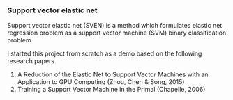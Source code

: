 ### Support vector elastic net
Support vector elastic net (SVEN) is a method which formulates elastic net regression problem as a support vector machine (SVM) binary classification problem.

I started this project from scratch as a demo based on the following research papers.
1. A Reduction of the Elastic Net to Support Vector Machines with an Application to GPU Computing (Zhou, Chen & Song, 2015)
2. Training a Support Vector Machine in the Primal (Chapelle, 2006)
